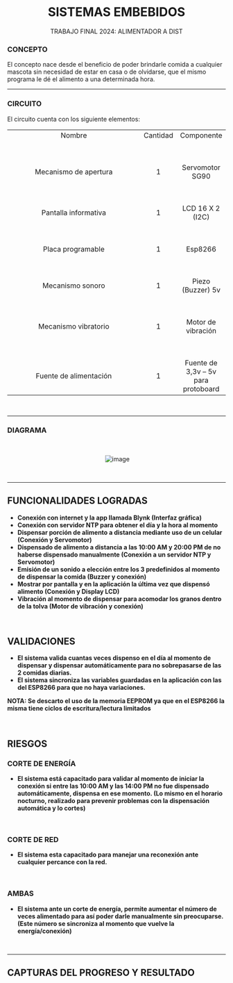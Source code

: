 <div align="center">
<h1> SISTEMAS EMBEBIDOS</h1>
</div>
<div align="center">
TRABAJO FINAL 2024: ALIMENTADOR A DIST
</div>

### CONCEPTO
El concepto nace desde el beneficio de poder brindarle comida a cualquier mascota sin necesidad de estar en casa o de olvidarse, que el mismo programa le dé el alimento a una determinada hora.

<hr>

### CIRCUITO
El circuito cuenta con los siguiente elementos:
<div align="center">
  <table style="width: 100%; text-align: center;">
    <tr>
      <td style="width: 33%;">Nombre</td>
      <td style="width: 33%;">Cantidad</td>
      <td style="width: 33%;">Componente</td>
    </tr>
    <tr>
      <td colspan="1" style="width: 100%; padding-top: 50px;">Mecanismo de apertura</td>
      <td colspan="1" style="width: 100%; padding-top: 50px;">1</td>
      <td colspan="1" style="width: 100%; padding-top: 50px;">Servomotor SG90</td>
    </tr>
    <tr>
      <td colspan="1" style="width: 100%; padding-top: 50px;">Pantalla informativa</td>
      <td colspan="1" style="width: 100%; padding-top: 50px;">1</td>
      <td colspan="1" style="width: 100%; padding-top: 50px;">LCD 16 X 2 (I2C)</td>
    </tr>
    <tr>
      <td colspan="1" style="width: 100%; padding-top: 50px;">Placa programable</td>
      <td colspan="1" style="width: 100%; padding-top: 50px;">1</td>
      <td colspan="1" style="width: 100%; padding-top: 50px;">Esp8266</td>
    </tr>
    <tr>
      <td colspan="1" style="width: 100%; padding-top: 50px;">Mecanismo sonoro</td>
      <td colspan="1" style="width: 100%; padding-top: 50px;">1</td>
      <td colspan="1" style="width: 100%; padding-top: 50px;">Piezo (Buzzer) 5v</td>
    </tr>
    <tr>
      <td colspan="1" style="width: 100%; padding-top: 50px;">Mecanismo vibratorio</td>
      <td colspan="1" style="width: 100%; padding-top: 50px;">1</td>
      <td colspan="1" style="width: 100%; padding-top: 50px;">Motor de vibración</td>
    </tr>
    <tr>
      <td colspan="1" style="width: 100%; padding-top: 50px;">Fuente de alimentación</td>
      <td colspan="1" style="width: 100%; padding-top: 50px;">1</td>
      <td colspan="1" style="width: 100%; padding-top: 50px;">Fuente de 3,3v – 5v para protoboard</td>
    </tr>
  </table>
</div>

<br>
<hr>

### DIAGRAMA
<br>
 <div align="center">
   
   <img>  ![image](https://github.com/user-attachments/assets/82f380b7-8971-44f1-b74f-63b5e123ffc9)</img>

</div>

<br>
<hr>

## FUNCIONALIDADES LOGRADAS
-	<b>	Conexión con internet y la app llamada Blynk (Interfaz gráfica)
-	<b> Conexión con servidor NTP para obtener el día y la hora al momento
-	<b> Dispensar porción de alimento a distancia mediante uso de un celular (Conexión y Servomotor)
-	<b>	Dispensado de alimento a distancia a las 10:00 AM y 20:00 PM de no haberse dispensado manualmente (Conexión a un servidor NTP y Servomotor)
-	<b> Emisión de un sonido a elección entre los 3 predefinidos al momento de dispensar la comida (Buzzer y conexión)
-	<b> Mostrar por pantalla y en la aplicación la última vez que dispensó alimento (Conexión y Display LCD)
-	<b> Vibración al momento de dispensar para acomodar los granos dentro de la tolva (Motor de vibración y conexión)

<br>

## VALIDACIONES
- <b> El sistema valida cuantas veces dispenso en el día al momento de dispensar y dispensar automáticamente para no sobrepasarse de las 2 comidas diarias.
- <b> El sistema sincroniza las variables guardadas en la aplicación con las del ESP8266 para que no haya variaciones.

NOTA: Se descarto el uso de la memoria EEPROM ya que en el ESP8266 la misma tiene ciclos de escritura/lectura limitados

<br>

## RIESGOS
### CORTE DE ENERGÍA
-	<b> El sistema está capacitado para validar al momento de iniciar la conexión si entre las 10:00 AM y las 14:00 PM no fue dispensado automáticamente, dispensa en ese momento.
        (Lo mismo en el horario nocturno, realizado para prevenir problemas con la dispensación automática y lo cortes)

<br>

### CORTE DE RED
-	<b> El sistema esta capacitado para manejar una reconexión ante cualquier percance con la red.

<br>

### AMBAS
-	<b> El sistema ante un corte de energía, permite aumentar el número de veces alimentado para así poder darle manualmente sin preocuparse. (Este número se sincroniza al momento que vuelve la energía/conexión)

<br>
<hr>

## CAPTURAS DEL PROGRESO Y RESULTADO
